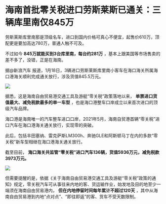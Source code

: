 # 海南首批零关税进口劳斯莱斯已通关：三辆库里南仅845万

劳斯莱斯库里南那是顶级名车，进口到国内价格可真心不便宜，起售价610万，顶配更是要加高达780万，普通人触不可及。

不过如今 **845万就能买到3台库里南，每台约281万** ，基本上跟美国等市场售卖的差不多了，没错，正是在海南。

据@新浪汽车 报道，1月18日，3辆进口劳斯莱斯库里南小客车在海口海关所属海口港海关顺利完成通关放行，涉及货值845.5万元。

![](https://inews.gtimg.com/newsapp_bt/0/15621409996/1000)

据悉，这是海南自由贸易港交通工具及游艇“零关税”政策落地以来， **单票进口货值最大、减免税款最多的单一车型**
，也是海口港整车口岸成立以来首次进口的顶级汽车品牌。

海口港是海南唯一的汽车整车进口口岸，2021年5月，海南自贸港首辆“零关税”进口汽车在海口港海关通关放行，实现零的突破。

此后，包括丰田塞纳、雷克萨斯LM300h、奔驰GLE和阿斯顿马丁在内的多款“零关税”新车型相继在海口港海关通关放行。

截至目前， **海口海关共监管“零关税”进口汽车136辆，货值5936万元，减免税款3973万元。**

![](https://inews.gtimg.com/newsapp_bt/0/15621410000/1000)

但需要提醒的是，依据《关于海南自由贸易港交通工具及游艇“零关税”政策的通知》规定，零关税汽车可从事往来内地的客、货运输作业，始发地及目的地至少一端须在海南自由贸易港内，
**但在内地停留时间每年累计不超过120天** ，其中从海南自由贸易港到内地“点对点”、“即往即返”的客、货车不受天数限制。

